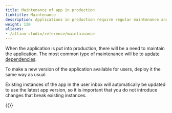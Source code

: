 ```yaml
---
title: Maintenance of app in production
linktitle: Maintenance
description: Applications in production require regular maintenance and updates.
weight: 120
aliases:
- /altinn-studio/reference/maintainance
---
```


When the application is put into production, there will be a need to maintain the application.
The most common type of maintenance will be to [update dependencies](./dependencies).

To make a new version of the application available for users, deploy it the same way as usual.

Existing instances of the app in the user inbox will automatically be updated to use the latest app version,
so it is important that you do not introduce changes that break existing instances.

{{<children />}}